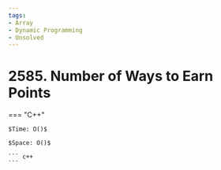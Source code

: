 ```yaml
---
tags:
- Array
- Dynamic Programming
- Unsolved
---
```



# 2585. Number of Ways to Earn Points

=== "C++"

    $Time: O()$

    $Space: O()$

    ``` c++
    ```